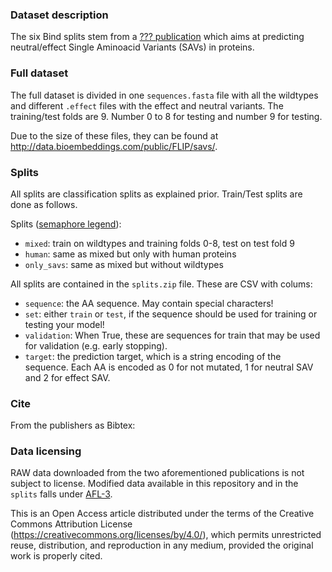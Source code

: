 ### Dataset description

The six Bind splits stem from a [??? publication](???) which aims at predicting neutral/effect Single Aminoacid Variants (SAVs) in proteins.

### Full dataset

The full dataset is divided in one `sequences.fasta` file with all the wildtypes and different `.effect` files with the effect and neutral variants. The training/test folds are 9. Number 0 to 8 for testing and number 9 for testing.

Due to the size of these files, they can be found at http://data.bioembeddings.com/public/FLIP/savs/.

### Splits

All splits are classification splits as explained prior. Train/Test splits are done as follows.

Splits ([semaphore legend](../../README.md#split-semaphore)):
- `mixed`: train on wildtypes and training folds 0-8, test on test fold 9
- `human`: same as mixed but only with human proteins
- `only_savs`: same as mixed but without wildtypes

All splits are contained in the `splits.zip` file. These are CSV with colums:

- `sequence`: the AA sequence. May contain special characters!
- `set`: either `train` or `test`, if the sequence should be used for training or testing your model!
- `validation`: When True, these are sequences for train that may be used for validation (e.g. early stopping).
- `target`: the prediction target, which is a string encoding of the sequence. Each AA is encoded as 0 for not mutated, 1 for neutral SAV and 2 for effect SAV.

### Cite
From the publishers as Bibtex:


### Data licensing

RAW data downloaded from the two aforementioned publications is not subject to license.
Modified data available in this repository and in the `splits` falls under [AFL-3](https://opensource.org/licenses/AFL-3.0).

This is an Open Access article distributed under the terms of the Creative Commons Attribution License (https://creativecommons.org/licenses/by/4.0/), which permits unrestricted reuse, distribution, and reproduction in any medium, provided the original work is properly cited.